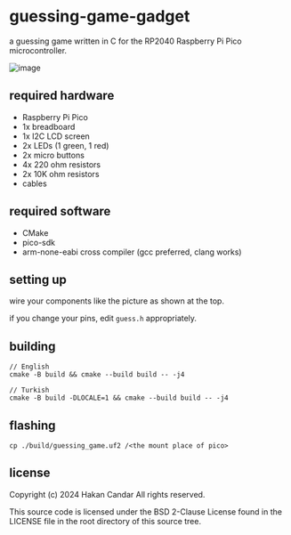 # guessing-game-gadget

a guessing game written in C for the RP2040 Raspberry Pi Pico microcontroller.

![image](https://github.com/user-attachments/assets/0de8bc71-132b-4a88-9972-bd7118f8f7ea)

## required hardware

- Raspberry Pi Pico
- 1x breadboard
- 1x I2C LCD screen
- 2x LEDs (1 green, 1 red)
- 2x micro buttons
- 4x 220 ohm resistors
- 2x 10K ohm resistors
- cables

## required software

- CMake
- pico-sdk
- arm-none-eabi cross compiler (gcc preferred, clang works)

## setting up

wire your components like the picture as shown at the top.

if you change your pins, edit `guess.h` appropriately.

## building

```
// English
cmake -B build && cmake --build build -- -j4

// Turkish
cmake -B build -DLOCALE=1 && cmake --build build -- -j4 
```

## flashing

```
cp ./build/guessing_game.uf2 /<the mount place of pico>
```

## license

Copyright (c) 2024 Hakan Candar
All rights reserved.

This source code is licensed under the BSD 2-Clause License found in the
LICENSE file in the root directory of this source tree.
